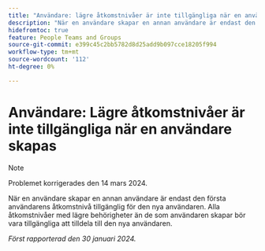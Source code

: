 ```yaml
---
title: "Användare: lägre åtkomstnivåer är inte tillgängliga när en användare skapas"
description: "När en användare skapar en annan användare är endast den första användarens åtkomstnivå tillgänglig för den nyskapade användaren. Alla åtkomstnivåer med lägre behörigheter än de som användaren skapar bör vara tillgängliga att tilldela till den nya användaren."
hidefromtoc: true
feature: People Teams and Groups
source-git-commit: e399c45c2bb5782d8d25add9b097cce18205f994
workflow-type: tm+mt
source-wordcount: '112'
ht-degree: 0%

---
```



# Användare: Lägre åtkomstnivåer är inte tillgängliga när en användare skapas

>[!NOTE]
>
>Problemet korrigerades den 14 mars 2024.

När en användare skapar en annan användare är endast den första användarens åtkomstnivå tillgänglig för den nya användaren. Alla åtkomstnivåer med lägre behörigheter än de som användaren skapar bör vara tillgängliga att tilldela till den nya användaren.

_Först rapporterad den 30 januari 2024._
